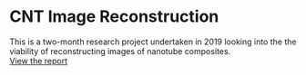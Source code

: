 # CNT Image Reconstruction  
This is a two-month research project undertaken in 2019 looking into the the viability of reconstructing images of nanotube composites.  
[View the report](https://github.com/VenelinMartinov/cnt-image-reconstruction/blob/main/cnt-image-reconstruction.pdf)
